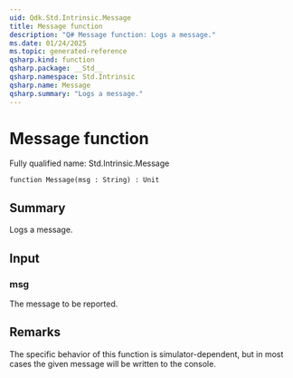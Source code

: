 ```yaml
---
uid: Qdk.Std.Intrinsic.Message
title: Message function
description: "Q# Message function: Logs a message."
ms.date: 01/24/2025
ms.topic: generated-reference
qsharp.kind: function
qsharp.package: __Std__
qsharp.namespace: Std.Intrinsic
qsharp.name: Message
qsharp.summary: "Logs a message."
---
```


# Message function

Fully qualified name: Std.Intrinsic.Message

```qsharp
function Message(msg : String) : Unit
```

## Summary
Logs a message.

## Input
### msg
The message to be reported.

## Remarks
The specific behavior of this function is simulator-dependent,
but in most cases the given message will be written to the console.


